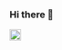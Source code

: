 ### Hi there 👋

<!--
**256-daisuki/256-daisuki** is a ✨ _special_ ✨ repository because its `README.md` (this file) appears on your GitHub profile.

Here are some ideas to get you started:

- 🔭 I’m currently working on ...
- 🌱 I’m currently learning ...
- 👯 I’m looking to collaborate on ...
- 🤔 I’m looking for help with ...
- 💬 Ask me about ...
- 📫 How to reach me: ...
- 😄 Pronouns: ...
- ⚡ Fun fact: ...
-->

<p>
  <a href="https://twitter.com/256_daisuki">
    <img height="20" src="https://img.shields.io/twitter/follow/256_daisuki?color=x&logo=256daisuke&style=plastic">
  </a>
</p>
